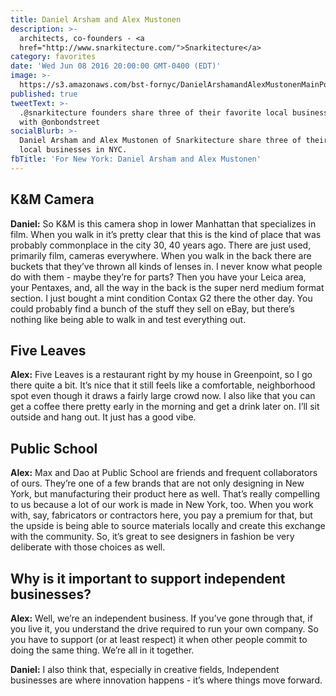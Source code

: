 ```yaml
---
title: Daniel Arsham and Alex Mustonen
description: >-
  architects, co-founders - <a
  href="http://www.snarkitecture.com/">Snarkitecture</a>
category: favorites
date: 'Wed Jun 08 2016 20:00:00 GMT-0400 (EDT)'
image: >-
  https://s3.amazonaws.com/bst-fornyc/DanielArshamandAlexMustonenMainPortrait.jpg
published: true
tweetText: >-
  .@snarkitecture founders share three of their favorite local businesses in NYC
  with @onbondstreet 
socialBlurb: >-
  Daniel Arsham and Alex Mustonen of Snarkitecture share three of their favorite
  local businesses in NYC.
fbTitle: 'For New York: Daniel Arsham and Alex Mustonen'
---
```


## K&M Camera
**Daniel:** So K&M is this camera shop in lower Manhattan that specializes in film. When you walk in it’s pretty clear that this is the kind of place that was probably commonplace in the city 30, 40 years ago. There are just used, primarily film, cameras everywhere. When you walk in the back there are buckets that they’ve thrown all kinds of lenses in. I never know what people do with them - maybe they’re for parts? Then you have your Leica area, your Pentaxes, and, all the way in the back is the super nerd medium format section. I just bought a mint condition Contax G2 there the other day. You could probably find a bunch of the stuff they sell on eBay, but there’s nothing like being able to walk in and test everything out.

## Five Leaves

**Alex:** Five Leaves is a restaurant right by my house in Greenpoint, so I go there quite a bit. It’s nice that it still feels like a comfortable, neighborhood spot even though it draws a fairly large crowd now. I also like that you can get a coffee there pretty early in the morning and get a drink later on. I’ll sit outside and hang out. It just has a good vibe.

## Public School

**Alex:** Max and Dao at Public School are friends and frequent collaborators of ours. They’re one of a few brands that are not only designing in New York, but manufacturing their product here as well. That’s really compelling to us because a lot of our work is made in New York, too. When you work with, say, fabricators or contractors here, you pay a premium for that, but the upside is being able to source materials locally and create this exchange with the community. So, it’s great to see designers in fashion be very deliberate with those choices as well.

## Why is it important to support independent businesses?

**Alex:** Well, we’re an independent business. If you’ve gone through that, if you live it, you understand the drive required to run your own company. So you have to support (or at least respect) it when other people commit to doing the same thing. We’re all in it together.

**Daniel:** I also think that, especially in creative fields, Independent businesses are where innovation happens - it’s where things move forward.
